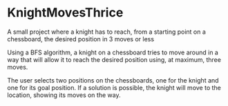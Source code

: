 # KnightMovesThrice
A small project where a knight has to reach, from a starting point on a chessboard, the desired position in 3 moves or less

Using a BFS algorithm, a knight on a chessboard tries to move around in a way that will allow it to reach the desired position using, at maximum, three moves.

The user selects two positions on the chessboards, one for the knight and one for its goal position. If a solution is possible, the knight will move to the location, showing its moves on the way.
